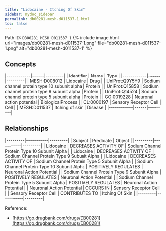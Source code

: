 ```yaml
---
title: "Lidocaine - Itching Of Skin"
sidebar: mydoc_sidebar
permalink: db00281-mesh-d011537-1.html
toc: false 
---
```



Path ID: `DB00281_MESH_D011537_1`
{% include image.html url="images/db00281-mesh-d011537-1.png" file="db00281-mesh-d011537-1.png" alt="db00281-mesh-d011537-1" %}

## Concepts

|------------|------|---------|
| Identifier | Name | Type    |
|------------|------|---------|
| MESH:D008012 | Lidocaine | Drug |
| UniProt:Q9Y5Y9 | Sodium channel protein type 10 subunit alpha | Protein |
| UniProt:Q15858 | Sodium channel protein type 9 subunit alpha | Protein |
| UniProt:Q14524 | Sodium channel protein type 5 subunit alpha | Protein |
| GO:0019228 | Neuronal action potential | BiologicalProcess |
| CL:0000197 | Sensory Receptor Cell | Cell |
| MESH:D011537 | Itching of skin | Disease |
|------------|------|---------|

## Relationships

|---------|-----------|---------|
| Subject | Predicate | Object  |
|---------|-----------|---------|
| Lidocaine | DECREASES ACTIVITY OF | Sodium Channel Protein Type 10 Subunit Alpha |
| Lidocaine | DECREASES ACTIVITY OF | Sodium Channel Protein Type 9 Subunit Alpha |
| Lidocaine | DECREASES ACTIVITY OF | Sodium Channel Protein Type 5 Subunit Alpha |
| Sodium Channel Protein Type 10 Subunit Alpha | POSITIVELY REGULATES | Neuronal Action Potential |
| Sodium Channel Protein Type 9 Subunit Alpha | POSITIVELY REGULATES | Neuronal Action Potential |
| Sodium Channel Protein Type 5 Subunit Alpha | POSITIVELY REGULATES | Neuronal Action Potential |
| Neuronal Action Potential | OCCURS IN | Sensory Receptor Cell |
| Sensory Receptor Cell | CONTRIBUTES TO | Itching Of Skin |
|---------|-----------|---------|

Reference: 
  - [https://go.drugbank.com/drugs/DB00281](https://go.drugbank.com/drugs/DB00281)
